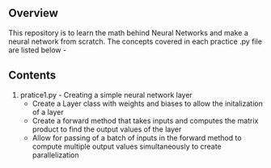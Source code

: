 ## Overview
This repository is to learn the math behind Neural Networks and make a neural network from scratch. The concepts covered in each practice .py file are listed below - 

## Contents
1. pratice1.py - Creating a simple neural network layer
    - Create a Layer class with weights and biases to allow the initalization of a layer
    - Create a forward method that takes inputs and computes the matrix product to find the output values of the layer
    - Allow for passing of a batch of inputs in the forward method to compute multiple output values simultaneously to create parallelization